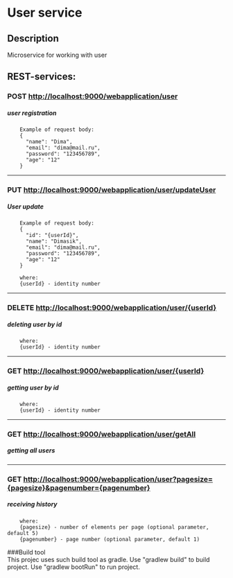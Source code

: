 # User service

## Description
Microservice for working with user

## REST-services:
        
### POST [http://localhost:9000/webapplication/user](http://localhost:9000/webapplication/user)
##### user registration
    
        Example of request body:
        {
          "name": "Dima",
          "email": "dima@mail.ru",
          "password": "123456789",
          "age": "12"
        }
        
---

### PUT [http://localhost:9000/webapplication/user/updateUser](http://localhost:9000/webapplication/user)
##### User update

        Example of request body:
        {
          "id": "{userId}",  
          "name": "Dimasik",
          "email": "dima@mail.ru",
          "password": "123456789",
          "age": "12"
        }
        
        where:
        {userId} - identity number
---
      
### DELETE [http://localhost:9000/webapplication/user/{userId}](http://localhost:9000/webapplication/user/{userId})
##### deleting user by id

        where:
        {userId} - identity number

---

### GET [http://localhost:9000/webapplication/user/{userId}](http://localhost:9000/webapplication/user/{userId})
##### getting user by id

        where:
        {userId} - identity number

---
        
### GET [http://localhost:9000/webapplication/user/getAll](http://localhost:9000/webapplication/user/getAll)
##### getting all users

---

### GET [http://localhost:9000/webapplication/user?pagesize={pagesize}&pagenumber={pagenumber}](http://localhost:9000//webapplication/user?pagesize={pagesize}&pagenumber={pagenumber})
##### receiving history

        where:
        {pagesize} - number of elements per page (optional parameter, default 5)
        {pagenumber} - page number (optional parameter, default 1)


###Build tool        
This projec uses such build tool as gradle. 
Use "gradlew build" to build project.
Use "gradlew bootRun" to run project.